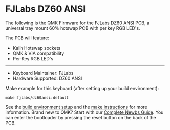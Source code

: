 # FJLabs DZ60 ANSI 

The following is the QMK Firmware for the FJLabs DZ60 ANSI PCB, a universal tray mount 60% hotswap PCB with per key RGB LED's. 

The PCB will feature:
* Kailh Hotswap sockets
* QMK & VIA compatibility
* Per-Key RGB LED's

---

* Keyboard Maintainer: FJLabs
* Hardware Supported: DZ60 ANSI

Make example for this keyboard (after setting up your build environment):

    make fjlabs/dz60ansi:default

See the [build environment setup](https://docs.qmk.fm/#/getting_started_build_tools) and the [make instructions](https://docs.qmk.fm/#/getting_started_make_guide) for more information. Brand new to QMK? Start with our [Complete Newbs Guide](https://docs.qmk.fm/#/newbs). You can enter the bootloader by pressing the reset button on the back of the PCB.

